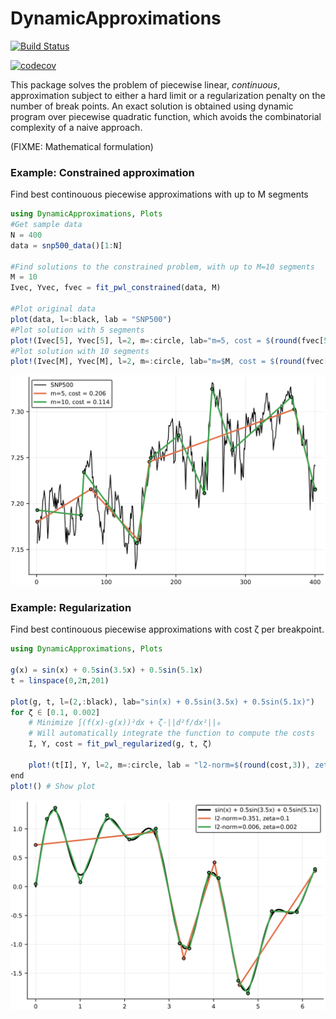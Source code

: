 # DynamicApproximations

[![Build Status](https://travis-ci.com/mfalt/DynamicApproximations.jl.svg?token=a1HpLsx1pmUnusz71XN8&branch=master)](https://travis-ci.com/mfalt/DynamicApproximations.jl)

[![codecov](https://codecov.io/gh/mfalt/DynamicApproximations.jl/branch/master/graph/badge.svg?token=nt4j2gNB2l)](https://codecov.io/gh/mfalt/DynamicApproximations.jl)


This package solves the problem of piecewise linear, *continuous*, approximation subject to either a hard limit or a regularization penalty on the number of break points. An exact solution is obtained using dynamic program over piecewise quadratic function, which avoids the combinatorial complexity of a naive approach.

(FIXME: Mathematical formulation)


### Example: Constrained approximation

Find best continouous piecewise approximations with up to M segments
```julia
using DynamicApproximations, Plots
#Get sample data
N = 400
data = snp500_data()[1:N]

#Find solutions to the constrained problem, with up to M=10 segments
M = 10
Ivec, Yvec, fvec = fit_pwl_constrained(data, M)

#Plot original data
plot(data, l=:black, lab = "SNP500")
#Plot solution with 5 segments
plot!(Ivec[5], Yvec[5], l=2, m=:circle, lab="m=5, cost = $(round(fvec[5],3))")
#Plot solution with 10 segments
plot!(Ivec[M], Yvec[M], l=2, m=:circle, lab="m=$M, cost = $(round(fvec[M],3))")

```
![Example figure](figures/snp500.svg)

### Example: Regularization

Find best continouous piecewise approximations with cost ζ per breakpoint.
```julia
using DynamicApproximations, Plots

g(x) = sin(x) + 0.5sin(3.5x) + 0.5sin(5.1x)
t = linspace(0,2π,201)

plot(g, t, l=(2,:black), lab="sin(x) + 0.5sin(3.5x) + 0.5sin(5.1x)")
for ζ ∈ [0.1, 0.002]
    # Minimize ∫(f(x)-g(x))²dx + ζ⋅||d²f/dx²||₀
    # Will automatically integrate the function to compute the costs
    I, Y, cost = fit_pwl_regularized(g, t, ζ)

    plot!(t[I], Y, l=2, m=:circle, lab = "l2-norm=$(round(cost,3)), zeta=$ζ")
end
plot!() # Show plot
```
![Example figure](figures/sin.svg)
